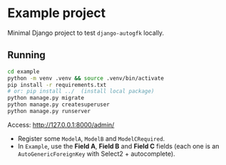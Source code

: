# Example project

Minimal Django project to test `django-autogfk` locally.

## Running

```bash
cd example
python -m venv .venv && source .venv/bin/activate
pip install -r requirements.txt
# or: pip install ../  (install local package)
python manage.py migrate
python manage.py createsuperuser
python manage.py runserver
```

Access: http://127.0.0.1:8000/admin/

- Register some `ModelA`, `ModelB` and `ModelCRequired`.
- In `Example`, use the **Field A**, **Field B** and **Field C** fields (each one is an `AutoGenericForeignKey` with Select2 + autocomplete).
```

